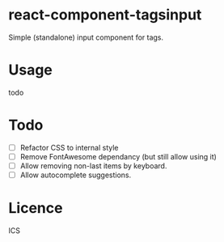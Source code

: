 # react-component-tagsinput
Simple (standalone) input component for tags.

# Usage
todo

# Todo
 - [ ] Refactor CSS to internal style
 - [ ] Remove FontAwesome dependancy (but still allow using it)
 - [ ] Allow removing non-last items by keyboard.
 - [ ] Allow autocomplete suggestions.

# Licence
ICS
